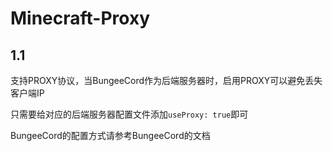 # Minecraft-Proxy

## 1.1
支持PROXY协议，当BungeeCord作为后端服务器时，启用PROXY可以避免丢失客户端IP

只需要给对应的后端服务器配置文件添加`useProxy: true`即可

BungeeCord的配置方式请参考BungeeCord的文档
